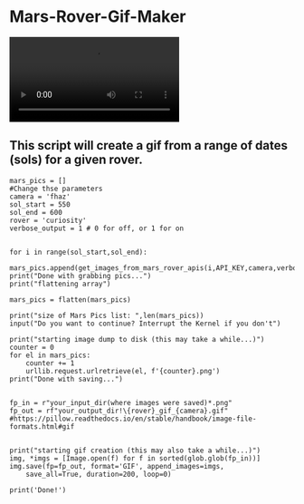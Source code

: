 # Mars-Rover-Gif-Maker

![Spirit's Navcam](https://i.imgur.com/XwHPEWt.mp4)



## This script will create a gif from a range of dates (sols) for a given rover.  


    mars_pics = []
    #Change thse parameters
    camera = 'fhaz'
    sol_start = 550 
    sol_end = 600
    rover = 'curiosity'
    verbose_output = 1 # 0 for off, or 1 for on


    for i in range(sol_start,sol_end):
        mars_pics.append(get_images_from_mars_rover_apis(i,API_KEY,camera,verbose_output,rover))
    print("Done with grabbing pics...")
    print("flattening array")

    mars_pics = flatten(mars_pics)

    print("size of Mars Pics list: ",len(mars_pics))
    input("Do you want to continue? Interrupt the Kernel if you don't")

    print("starting image dump to disk (this may take a while...)")
    counter = 0
    for el in mars_pics:
        counter += 1
        urllib.request.urlretrieve(el, f'{counter}.png')
    print("Done with saving...")


    fp_in = r"your_input_dir(where images were saved)*.png"
    fp_out = rf"your_output_dir!\{rover}_gif_{camera}.gif"
    #https://pillow.readthedocs.io/en/stable/handbook/image-file-formats.html#gif


    print("starting gif creation (this may also take a while...)")
    img, *imgs = [Image.open(f) for f in sorted(glob.glob(fp_in))]
    img.save(fp=fp_out, format='GIF', append_images=imgs,
        save_all=True, duration=200, loop=0)

    print('Done!')

